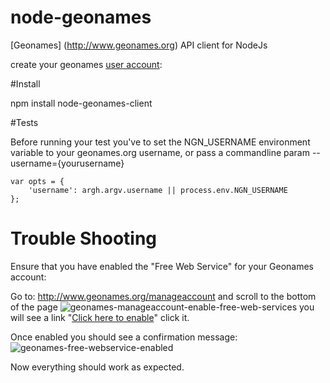 node-geonames
=============

[Geonames] (http://www.geonames.org) API client for NodeJs

create your geonames [user account](http://www.geonames.org/login):

#Install

npm install node-geonames-client

#Tests

Before running your test you've to set the NGN_USERNAME environment variable to your geonames.org username,
or pass a commandline param --username={yourusername}

    var opts = {
        'username': argh.argv.username || process.env.NGN_USERNAME
    };


# Trouble Shooting

Ensure that you have enabled the "Free Web Service" for your Geonames account:

Go to: http://www.geonames.org/manageaccount and scroll to the bottom of the page
![geonames-manageaccount-enable-free-web-services](https://cloud.githubusercontent.com/assets/194400/14138582/d8d31c58-f665-11e5-953a-82f272b1b53b.png)
you will see a link "[Click here to enable](http://www.geonames.org/enablefreewebservice)" click it.

Once enabled you should see a confirmation message:
![geonames-free-webservice-enabled](https://cloud.githubusercontent.com/assets/194400/14138588/e3e6aed4-f665-11e5-91ca-555c7c684325.png)

Now everything should work as expected.
